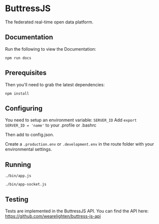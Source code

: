 # ButtressJS
The federated real-time open data platform.

## Documentation
Run the following to view the Documentation:
```
npm run docs
```

## Prerequisites
Then you'll need to grab the latest dependencies: 
```
npm install
```
## Configuring ##
You need to setup an environment variable: `SERVER_ID`
Add `export SERVER_ID = 'name'` to your .profile or .bashrc

Then add to config.json.

Create a `.production.env` or `.development.env` in the route folder with your environmental settings.

## Running
```
./bin/app.js
```
```
./bin/app-socket.js
```
## Testing ##
Tests are implemented in the ButtressJS API.
You can find the API here: https://github.com/wearelighten/buttress-js-api
